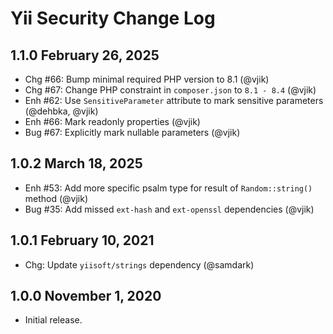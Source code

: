 # Yii Security Change Log

## 1.1.0 February 26, 2025

- Chg #66: Bump minimal required PHP version to 8.1 (@vjik)
- Chg #67: Change PHP constraint in `composer.json` to `8.1 - 8.4` (@vjik)
- Enh #62: Use `SensitiveParameter` attribute to mark sensitive parameters (@dehbka, @vjik)
- Enh #66: Mark readonly properties (@vjik)
- Bug #67: Explicitly mark nullable parameters (@vjik)
 
## 1.0.2 March 18, 2025

- Enh #53: Add more specific psalm type for result of `Random::string()` method (@vjik)
- Bug #35: Add missed `ext-hash` and `ext-openssl` dependencies (@vjik)

## 1.0.1 February 10, 2021

- Chg: Update `yiisoft/strings` dependency (@samdark)

## 1.0.0 November 1, 2020

- Initial release.
